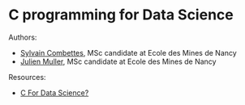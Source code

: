 # C programming for Data Science

Authors:
- [Sylvain Combettes](https://www.linkedin.com/in/sylvain-combettes), MSc candidate at Ecole des Mines de Nancy
- [Julien Muller](https://fr.linkedin.com/in/julien-muller-9b3a77166), MSc candidate at Ecole des Mines de Nancy

Resources:
- [C For Data Science?](https://towardsdatascience.com/c-for-data-science-8321d6509484)
